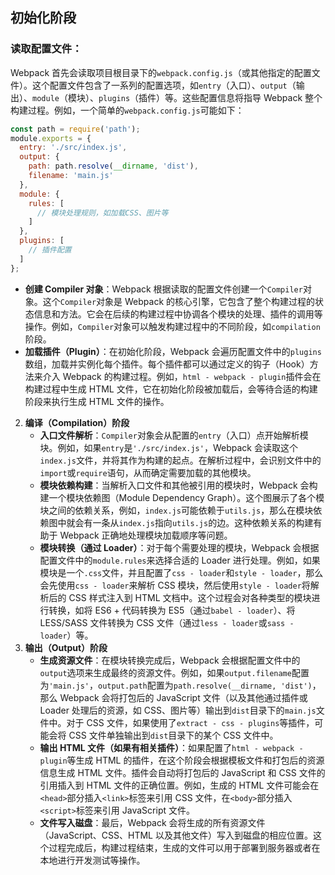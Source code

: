 ## 初始化阶段
### 读取配置文件：
 
Webpack 首先会读取项目根目录下的`webpack.config.js`（或其他指定的配置文件）。这个配置文件包含了一系列的配置选项，如`entry`（入口）、`output`（输出）、`module`（模块）、`plugins`（插件）等。这些配置信息将指导 Webpack 整个构建过程。例如，一个简单的`webpack.config.js`可能如下：

```js
const path = require('path');
module.exports = {
  entry: './src/index.js',
  output: {
    path: path.resolve(__dirname, 'dist'),
    filename: 'main.js'
  },
  module: {
    rules: [
      // 模块处理规则，如加载CSS、图片等
    ]
  },
  plugins: [
    // 插件配置
  ]
};
```

  

- **创建 Compiler 对象**：Webpack 根据读取的配置文件创建一个`Compiler`对象。这个`Compiler`对象是 Webpack 的核心引擎，它包含了整个构建过程的状态信息和方法。它会在后续的构建过程中协调各个模块的处理、插件的调用等操作。例如，`Compiler`对象可以触发构建过程中的不同阶段，如`compilation`阶段。
- **加载插件（Plugin）**：在初始化阶段，Webpack 会遍历配置文件中的`plugins`数组，加载并实例化每个插件。每个插件都可以通过定义的钩子（Hook）方法来介入 Webpack 的构建过程。例如，`html - webpack - plugin`插件会在构建过程中生成 HTML 文件，它在初始化阶段被加载后，会等待合适的构建阶段来执行生成 HTML 文件的操作。

  

2. **编译（Compilation）阶段**
    - **入口文件解析**：`Compiler`对象会从配置的`entry`（入口）点开始解析模块。例如，如果`entry`是`'./src/index.js'`，Webpack 会读取这个`index.js`文件，并将其作为构建的起点。在解析过程中，会识别文件中的`import`或`require`语句，从而确定需要加载的其他模块。
    - **模块依赖构建**：当解析入口文件和其他被引用的模块时，Webpack 会构建一个模块依赖图（Module Dependency Graph）。这个图展示了各个模块之间的依赖关系，例如，`index.js`可能依赖于`utils.js`，那么在模块依赖图中就会有一条从`index.js`指向`utils.js`的边。这种依赖关系的构建有助于 Webpack 正确地处理模块加载顺序等问题。
    - **模块转换（通过 Loader）**：对于每个需要处理的模块，Webpack 会根据配置文件中的`module.rules`来选择合适的 Loader 进行处理。例如，如果模块是一个`.css`文件，并且配置了`css - loader`和`style - loader`，那么会先使用`css - loader`来解析 CSS 模块，然后使用`style - loader`将解析后的 CSS 样式注入到 HTML 文档中。这个过程会对各种类型的模块进行转换，如将 ES6 + 代码转换为 ES5（通过`babel - loader`）、将 LESS/SASS 文件转换为 CSS 文件（通过`less - loader`或`sass - loader`）等。
3. **输出（Output）阶段**
    - **生成资源文件**：在模块转换完成后，Webpack 会根据配置文件中的`output`选项来生成最终的资源文件。例如，如果`output.filename`配置为`'main.js'`，`output.path`配置为`path.resolve(__dirname, 'dist')`，那么 Webpack 会将打包后的 JavaScript 文件（以及其他通过插件或 Loader 处理后的资源，如 CSS、图片等）输出到`dist`目录下的`main.js`文件中。对于 CSS 文件，如果使用了`extract - css - plugins`等插件，可能会将 CSS 文件单独输出到`dist`目录下的某个 CSS 文件中。
    - **输出 HTML 文件（如果有相关插件）**：如果配置了`html - webpack - plugin`等生成 HTML 的插件，在这个阶段会根据模板文件和打包后的资源信息生成 HTML 文件。插件会自动将打包后的 JavaScript 和 CSS 文件的引用插入到 HTML 文件的正确位置。例如，生成的 HTML 文件可能会在`<head>`部分插入`<link>`标签来引用 CSS 文件，在`<body>`部分插入`<script>`标签来引用 JavaScript 文件。
    - **文件写入磁盘**：最后，Webpack 会将生成的所有资源文件（JavaScript、CSS、HTML 以及其他文件）写入到磁盘的相应位置。这个过程完成后，构建过程结束，生成的文件可以用于部署到服务器或者在本地进行开发测试等操作。